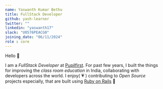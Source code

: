 ```yaml
---
name: Yaswanth Kumar Bethu
title: FullStack Developer
github: yash-learner
twitter: ""
linkedin: "yaswanth17"
slack: "U0576PEACG0"
joining_date: "06/11/2024"
role : core
---
```


Hello 👋

I am a _FullStack Developer_ at [Pupilfirst](https://github.com/pupilfirst). For past few years, I built the things for improving the _class room_ _education_ in India, collaborating with developers across the world. I enjoy( 💗 ) contributing to _Open Source_ projects especially, that are built using [Ruby on Rails](https://github.com/rails) 🚀
